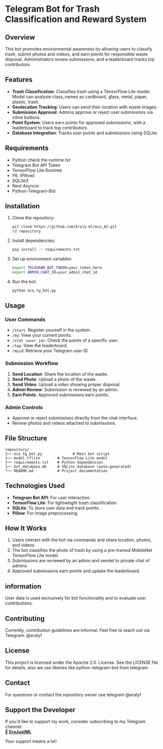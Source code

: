 # Telegram Bot for Trash Classification and Reward System

## Overview
This bot promotes environmental awareness by allowing users to classify trash, submit photos and videos, and earn points for responsible waste disposal. Administrators review submissions, and a leaderboard tracks top contributors.

## Features
- **Trash Classification**: Classifies trash using a TensorFlow Lite model. Model can analysie class_names as cardboard, glass, metal, paper, plastic, trash.
- **Geolocation Tracking**: Users can send their location with waste images.
- **Submission Approval**: Admins approve or reject user submissions via inline buttons.
- **Point System**: Users earn points for approved submissions, with a leaderboard to track top contributors.
- **Database Integration**: Tracks user points and submissions using SQLite.

## Requirements
- Python check the runtime.txt
- Telegram Bot API Token
- TensorFlow Lite Runtime
- PIL (Pillow)
- SQLite3
- Nest Asyncio
- Python-Telegram-Bot

## Installation

1. Clone the repository:
   ```bash
   git clone https://github.com/Eraly-ml/eco_AI.git
   cd repository
   ```

2. Install dependencies:
   ```bash
   pip install -r requirements.txt
   ```

3. Set up environment variables:
   ```bash
   export TELEGRAM_BOT_TOKEN=your_token_here
   export ADMIN_CHAT_ID=your_admin_chat_id
   ```
4. Run the bot:
   ```bash
   python eco_tg_bot.py
   ```

## Usage

### User Commands
- `/start`: Register yourself in the system.
- `/my`: View your current points.
- `/stat <user_id>`: Check the points of a specific user.
- `/top`: View the leaderboard.
- `/myid`: Retrieve your Telegram user ID.

### Submission Workflow
1. **Send Location**: Share the location of the waste.
2. **Send Photo**: Upload a photo of the waste.
3. **Send Video**: Upload a video showing proper disposal.
4. **Admin Review**: Submission is reviewed by an admin.
5. **Earn Points**: Approved submissions earn points.

### Admin Controls
- Approve or reject submissions directly from the chat interface.
- Review photos and videos attached to submissions.

## File Structure
```
repository/
├── eco_tg_bot.py              # Main bot script
├── model.tflite        # TensorFlow Lite model
├── requirements.txt    # Python dependencies
├── bot_database.db     # SQLite database (auto-generated)
└── README.md           # Project documentation
```

## Technologies Used
- **Telegram Bot API**: For user interaction.
- **TensorFlow Lite**: For lightweight trash classification.
- **SQLite**: To store user data and track points.
- **Pillow**: For image preprocessing.

## How It Works

1. Users interact with the bot via commands and share location, photos, and videos.
2. The bot classifies the photo of trash by using a pre-trained MobileNet TensorFlow Lite model.
3. Submissions are reviewed by an admin and sendet to private chat of admins.
4. Approved submissions earn points and update the leaderboard.
## information

User data is used exclusively for bot functionality and to evaluate user contributions.
## Contributing

Currently, contribution guidelines are informal. Feel free to reach out via Telegram: @eralyf

## License

This project is licensed under the Apache 2.0. License. See the LICENSE file for details, also we use liberies like python-telegram-bot from telegram

## Contact
For questions or contact the repository owner use telegram @eralyf

## Support the Developer  

If you'd like to support my work, consider subscribing to my Telegram channel:  
🔗 **[EraJustML](https://t.me/erajustml)** 

Your support means a lot!

